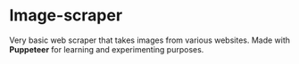 # Image-scraper
Very basic web scraper that takes images from various websites.
Made with **Puppeteer** for learning and experimenting purposes.
